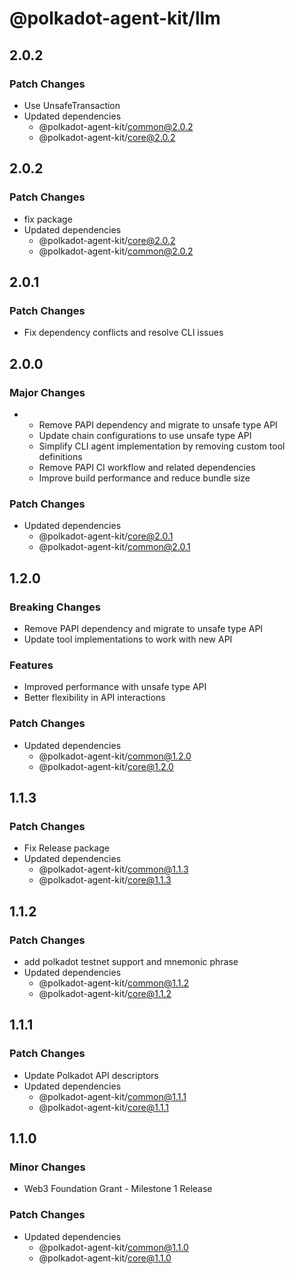 # @polkadot-agent-kit/llm

## 2.0.2

### Patch Changes

- Use UnsafeTransaction 
- Updated dependencies
  - @polkadot-agent-kit/common@2.0.2
  - @polkadot-agent-kit/core@2.0.2

## 2.0.2

### Patch Changes

- fix package
- Updated dependencies
  - @polkadot-agent-kit/core@2.0.2
  - @polkadot-agent-kit/common@2.0.2

## 2.0.1

### Patch Changes

- Fix dependency conflicts and resolve CLI issues

## 2.0.0

### Major Changes

- - Remove PAPI dependency and migrate to unsafe type API
  - Update chain configurations to use unsafe type API
  - Simplify CLI agent implementation by removing custom tool definitions
  - Remove PAPI CI workflow and related dependencies
  - Improve build performance and reduce bundle size

### Patch Changes

- Updated dependencies
  - @polkadot-agent-kit/core@2.0.1
  - @polkadot-agent-kit/common@2.0.1

## 1.2.0

### Breaking Changes

- Remove PAPI dependency and migrate to unsafe type API
- Update tool implementations to work with new API

### Features

- Improved performance with unsafe type API
- Better flexibility in API interactions

### Patch Changes

- Updated dependencies
  - @polkadot-agent-kit/common@1.2.0
  - @polkadot-agent-kit/core@1.2.0

## 1.1.3

### Patch Changes

- Fix Release package
- Updated dependencies
  - @polkadot-agent-kit/common@1.1.3
  - @polkadot-agent-kit/core@1.1.3

## 1.1.2

### Patch Changes

- add polkadot testnet support and mnemonic phrase
- Updated dependencies
  - @polkadot-agent-kit/common@1.1.2
  - @polkadot-agent-kit/core@1.1.2

## 1.1.1

### Patch Changes

- Update Polkadot API descriptors
- Updated dependencies
  - @polkadot-agent-kit/common@1.1.1
  - @polkadot-agent-kit/core@1.1.1

## 1.1.0

### Minor Changes

- Web3 Foundation Grant - Milestone 1 Release

### Patch Changes

- Updated dependencies
  - @polkadot-agent-kit/common@1.1.0
  - @polkadot-agent-kit/core@1.1.0
